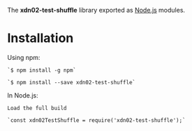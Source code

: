 The **xdn02-test-shuffle** library exported as [Node.js](https://nodejs.org/en/) modules.

# Installation

Using npm:

```
`$ npm install -g npm`

`$ npm install --save xdn02-test-shuffle`
```

In Node.js:
```
Load the full build

`const xdn02TestShuffle = require('xdn02-test-shuffle');`
```


